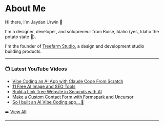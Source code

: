 # About Me

Hi there, I'm Jaydan Urwin 👋

I'm a designer, developer, and solopreneur from Boise, Idaho (yes, Idaho the potato state 🥔).

I'm the founder of [Treefarm Studio](https://treefarm.studio), a design and development studio building products.

--- 

### 📺 Latest YouTube Videos 
<!-- YOUTUBE:START -->
- [Vibe Coding an AI App with Claude Code From Scratch](https://www.youtube.com/watch?v=MDQ1xglcpws)
- [11 Free AI Image and SEO Tools](https://www.youtube.com/watch?v=ISwfxTHBZUE)
- [Build a Link Tree Website in Seconds with AI](https://www.youtube.com/watch?v=lEto3GuqTFw)
- [Make a Custom Contact Form with Formspark and Uncursor](https://www.youtube.com/watch?v=4zoDQgKNNKY)
- [So I built an AI Vibe Coding app... 👀](https://www.youtube.com/watch?v=Q7P3EdA7bAI)
<!-- YOUTUBE:END --> 

➡️ [View All](https://youtube.com/@JaydanUrwin) 

---

<!--
**jaydanurwin/jaydanurwin** is a ✨ _special_ ✨ repository because its `README.md` (this file) appears on your GitHub profile.

Here are some ideas to get you started:

- 🔭 I’m currently working on ...
- 🌱 I’m currently learning ...
- 👯 I’m looking to collaborate on ...
- 🤔 I’m looking for help with ...
- 💬 Ask me about ...
- 📫 How to reach me: ...
- 😄 Pronouns: ...
- ⚡ Fun fact: ...
-->
